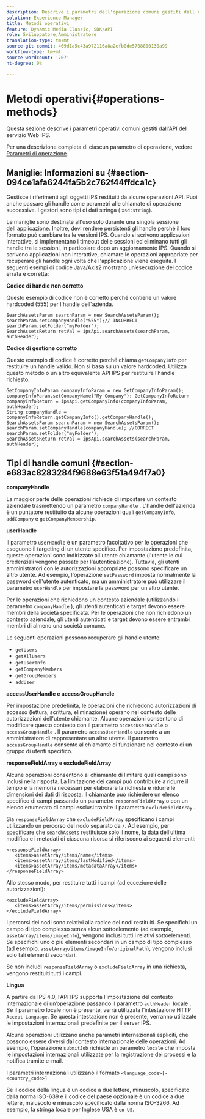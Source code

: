 ```yaml
---
description: Descrive i parametri dell'operazione comuni gestiti dall'API del servizio Web IPS.
solution: Experience Manager
title: Metodi operativi
feature: Dynamic Media Classic, SDK/API
role: Sviluppatore,Amministratore
translation-type: tm+mt
source-git-commit: 469d1a5c43a972116a8a2efb0de5708800130a99
workflow-type: tm+mt
source-wordcount: '707'
ht-degree: 0%

---
```



# Metodi operativi{#operations-methods}

Questa sezione descrive i parametri operativi comuni gestiti dall&#39;API del servizio Web IPS.

Per una descrizione completa di ciascun parametro di operazione, vedere [Parametri di operazione](/help/aem-ips-api/operations/c-operations-intro/c-methods/c-methods.md).

## Maniglie: Informazioni su {#section-094ce1afa6244fa5b2c762f44ffdca1c}

Gestisce i riferimenti agli oggetti IPS restituiti da alcune operazioni API. Puoi anche passare gli handle come parametri alle chiamate di operazione successive. I gestori sono tipi di dati stringa ( `xsd:string`).

Le maniglie sono destinate all&#39;uso solo durante una singola sessione dell&#39;applicazione. Inoltre, devi rendere persistenti gli handle perché il loro formato può cambiare tra le versioni IPS. Quando si scrivono applicazioni interattive, si implementano i timeout delle sessioni ed eliminano tutti gli handle tra le sessioni, in particolare dopo un aggiornamento IPS. Quando si scrivono applicazioni non interattive, chiamare le operazioni appropriate per recuperare gli handle ogni volta che l&#39;applicazione viene eseguita. I seguenti esempi di codice Java/Axis2 mostrano un’esecuzione del codice errata e corretta:

**Codice di handle non corretto**

Questo esempio di codice non è corretto perché contiene un valore hardcoded (555) per l&#39;handle dell&#39;azienda.

```
SearchAssetsParam searchParam = new SearchAssetsParam(); searchParam.setCompanyHandle("555");// INCORRECT 
searchParam.setFolder("myFolder"); 
SearchAssetsReturn retVal = ipsApi.searchAssets(searchParam, authHeader);
```

**Codice di gestione corretto**

Questo esempio di codice è corretto perché chiama `getCompanyInfo` per restituire un handle valido. Non si basa su un valore hardcoded. Utilizza questo metodo o un altro equivalente API IPS per restituire l’handle richiesto.

```
GetCompanyInfoParam companyInfoParam = new GetCompanyInfoParam(); 
companyInfoParam.setCompanyName("My Company"); GetCompanyInfoReturn companyInfoReturn = ipsApi.getCompanyInfo(companyInfoParam, authHeader); 
String companyHandle = companyInfoReturn.getCompanyInfo().getCompanyHandle(); 
SearchAssetsParam searchParam = new SearchAssetsParam(); searchParam.setCompanyHandle(companyHandle); //CORRECT 
searchParam.setFolder("myFolder"); 
SearchAssetsReturn retVal = ipsApi.searchAssets(searchParam, authHeader);
```

## Tipi di handle comuni {#section-e683ac8283284f9688e63f51a494f7a0}

**companyHandle**

La maggior parte delle operazioni richiede di impostare un contesto aziendale trasmettendo un parametro `companyHandle` . L&#39;handle dell&#39;azienda è un puntatore restituito da alcune operazioni quali `getCompanyInfo`, `addCompany` e `getCompanyMembership`.

**userHandle**

Il parametro `userHandle` è un parametro facoltativo per le operazioni che eseguono il targeting di un utente specifico. Per impostazione predefinita, queste operazioni sono indirizzate all&#39;utente chiamante (l&#39;utente le cui credenziali vengono passate per l&#39;autenticazione). Tuttavia, gli utenti amministratori con le autorizzazioni appropriate possono specificare un altro utente. Ad esempio, l&#39;operazione `setPassword` imposta normalmente la password dell&#39;utente autenticato, ma un amministratore può utilizzare il parametro `userHandle` per impostare la password per un altro utente.

Per le operazioni che richiedono un contesto aziendale (utilizzando il parametro `companyHandle` ), gli utenti autenticati e target devono essere membri della società specificata. Per le operazioni che non richiedono un contesto aziendale, gli utenti autenticati e target devono essere entrambi membri di almeno una società comune.

Le seguenti operazioni possono recuperare gli handle utente:

* `getUsers`
* `getAllUsers`
* `getUserInfo`
* `getCompanyMembers`
* `getGroupMembers`
* `addUser`

**accessUserHandle e accessGroupHandle**

Per impostazione predefinita, le operazioni che richiedono autorizzazioni di accesso (lettura, scrittura, eliminazione) operano nel contesto delle autorizzazioni dell&#39;utente chiamante. Alcune operazioni consentono di modificare questo contesto con il parametro `accessUserHandle` o `accessGroupHandle` . Il parametro `accessUserHandle` consente a un amministratore di rappresentare un altro utente. Il parametro `accessGroupHandle` consente al chiamante di funzionare nel contesto di un gruppo di utenti specifico.

**responseFieldArray e excludeFieldArray**

Alcune operazioni consentono al chiamante di limitare quali campi sono inclusi nella risposta. La limitazione dei campi può contribuire a ridurre il tempo e la memoria necessari per elaborare la richiesta e ridurre le dimensioni dei dati di risposta. Il chiamante può richiedere un elenco specifico di campi passando un parametro `responseFieldArray` o con un elenco enumerato di campi esclusi tramite il parametro `excludeFieldArray` .

Sia `responseFieldArray` che `excludeFieldArray` specificano i campi utilizzando un percorso del nodo separato da `/`. Ad esempio, per specificare che `searchAssets` restituisce solo il nome, la data dell’ultima modifica e i metadati di ciascuna risorsa si riferiscono ai seguenti elementi:

```
<responseFieldArray> 
   <items>assetArray/items/name</items> 
   <items>assetArray/items/lastModified</items> 
   <items>assetArray/items/metadataArray</items> 
</responseFieldArray>
```

Allo stesso modo, per restituire tutti i campi (ad eccezione delle autorizzazioni):

```
<excludeFieldArray> 
   <items>assetArray/items/permissions</items> 
</excludeFieldArray>
```

I percorsi dei nodi sono relativi alla radice dei nodi restituiti. Se specifichi un campo di tipo complesso senza alcun sottoelemento (ad esempio, `assetArray/items/imageInfo`), vengono inclusi tutti i relativi sottoelementi. Se specifichi uno o più elementi secondari in un campo di tipo complesso (ad esempio, `assetArray/items/imageInfo/originalPath`), vengono inclusi solo tali elementi secondari.

Se non includi `responseFieldArray` o `excludeFieldArray` in una richiesta, vengono restituiti tutti i campi.

**Lingua**

A partire da IPS 4.0, l’API IPS supporta l’impostazione del contesto internazionale di un’operazione passando il parametro `authHeader` locale . Se il parametro locale non è presente, verrà utilizzata l’intestazione HTTP `Accept-Language`. Se questa intestazione non è presente, verranno utilizzate le impostazioni internazionali predefinite per il server IPS.

Alcune operazioni utilizzano anche parametri internazionali espliciti, che possono essere diversi dal contesto internazionale delle operazioni. Ad esempio, l&#39;operazione `submitJob` richiede un parametro `locale` che imposta le impostazioni internazionali utilizzate per la registrazione dei processi e la notifica tramite e-mail.

I parametri internazionali utilizzano il formato `<language_code>[-<country_code>]`

Se il codice della lingua è un codice a due lettere, minuscolo, specificato dalla norma ISO-639 e il codice del paese opzionale è un codice a due lettere, maiuscolo e minuscolo specificato dalla norma ISO-3266. Ad esempio, la stringa locale per Inglese USA è `en-US`.
